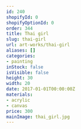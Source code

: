 ```yaml
---
id: 240
shopifyId: 0
shopifyOptionId: 0
order: 344
title: Thai girl
slug: thai-girl
url: art-works/thai-girl
aliases: []
categories:
- painting
inStock: false
isVisible: false
height: 30
width: 20
date: 2017-01-01T00:00:00Z
materials:
- acrylic
- canvas
price: 300
mainImage: thai_girl.jpg
---
```

